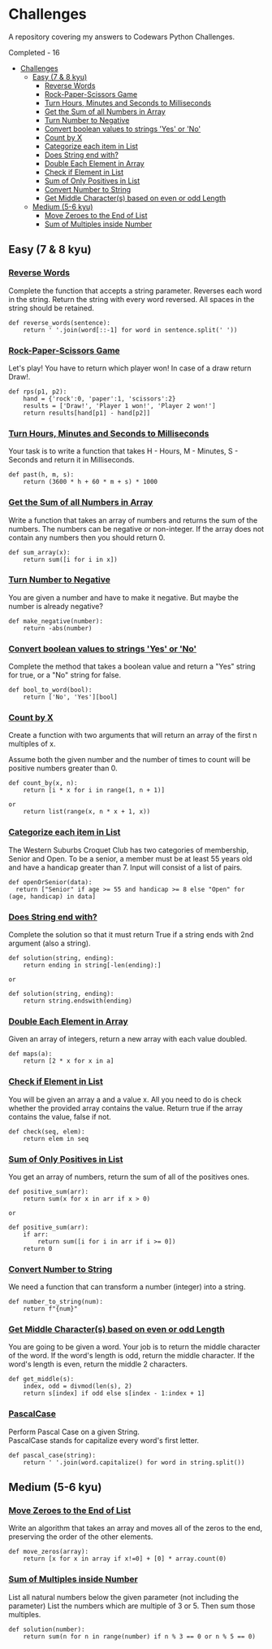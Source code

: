 # Challenges

A repository covering my answers to Codewars Python Challenges.

Completed - 16

- [Challenges](#challenges)
  - [Easy (7 \& 8 kyu)](#easy-7--8-kyu)
    - [Reverse Words](#reverse-words)
    - [Rock-Paper-Scissors Game](#rock-paper-scissors-game)
    - [Turn Hours, Minutes and Seconds to Milliseconds](#turn-hours-minutes-and-seconds-to-milliseconds)
    - [Get the Sum of all Numbers in Array](#get-the-sum-of-all-numbers-in-array)
    - [Turn Number to Negative](#turn-number-to-negative)
    - [Convert boolean values to strings 'Yes' or 'No'](#convert-boolean-values-to-strings-yes-or-no)
    - [Count by X](#count-by-x)
    - [Categorize each item in List](#categorize-each-item-in-list)
    - [Does String end with?](#does-string-end-with)
    - [Double Each Element in Array](#double-each-element-in-array)
    - [Check if Element in List](#check-if-element-in-list)
    - [Sum of Only Positives in List](#sum-of-only-positives-in-list)
    - [Convert Number to String](#convert-number-to-string)
    - [Get Middle Character(s) based on even or odd Length](#get-middle-characters-based-on-even-or-odd-length)
  - [Medium (5-6 kyu)](#medium-5-6-kyu)
    - [Move Zeroes to the End of List](#move-zeroes-to-the-end-of-list)
    - [Sum of Multiples inside Number](#sum-of-multiples-inside-number)

## Easy (7 & 8 kyu)

### [Reverse Words](https://www.codewars.com/kata/5259b20d6021e9e14c0010d4/python)

Complete the function that accepts a string parameter. Reverses each word in the string.
Return the string with every word reversed. All spaces in the string should be retained.

```
def reverse_words(sentence):
    return ' '.join(word[::-1] for word in sentence.split(' '))
```

### [Rock-Paper-Scissors Game](https://www.codewars.com/kata/5672a98bdbdd995fad00000f/python)

Let's play! You have to return which player won! In case of a draw return Draw!.

```
def rps(p1, p2):
    hand = {'rock':0, 'paper':1, 'scissors':2}
    results = ['Draw!', 'Player 1 won!', 'Player 2 won!']
    return results[hand[p1] - hand[p2]]
```

### [Turn Hours, Minutes and Seconds to Milliseconds](https://www.codewars.com/kata/55f9bca8ecaa9eac7100004a/python)

Your task is to write a function that takes H - Hours, M - Minutes, S - Seconds and return it in Milliseconds.

```
def past(h, m, s):
    return (3600 * h + 60 * m + s) * 1000
```

### [Get the Sum of all Numbers in Array](https://www.codewars.com/kata/53dc54212259ed3d4f00071c/python)

Write a function that takes an array of numbers and returns the sum of the numbers. The numbers can be negative or non-integer. If the array does not contain any numbers then you should return 0.

```
def sum_array(x):
    return sum([i for i in x])
```

### [Turn Number to Negative](https://www.codewars.com/kata/55685cd7ad70877c23000102/python)

You are given a number and have to make it negative. But maybe the number is already negative?

```
def make_negative(number):
    return -abs(number)
```

### [Convert boolean values to strings 'Yes' or 'No'](https://www.codewars.com/kata/53369039d7ab3ac506000467/python)

Complete the method that takes a boolean value and return a "Yes" string for true, or a "No" string for false.

```
def bool_to_word(bool):
    return ['No', 'Yes'][bool]
```

### [Count by X](https://www.codewars.com/kata/5513795bd3fafb56c200049e/python)

Create a function with two arguments that will return an array of the first n multiples of x.

Assume both the given number and the number of times to count will be positive numbers greater than 0.

```
def count_by(x, n):
    return [i * x for i in range(1, n + 1)]

or
    return list(range(x, n * x + 1, x))
```

### [Categorize each item in List](https://www.codewars.com/kata/5502c9e7b3216ec63c0001aa/solutions/python)

The Western Suburbs Croquet Club has two categories of membership, Senior and Open. To be a senior, a member must be at least 55 years old and have a handicap greater than 7. Input will consist of a list of pairs.

```
def openOrSenior(data):
  return ["Senior" if age >= 55 and handicap >= 8 else "Open" for (age, handicap) in data]
```

### [Does String end with?](https://www.codewars.com/kata/51f2d1cafc9c0f745c00037d/python)

Complete the solution so that it must return True if a string ends with 2nd argument (also a string).

```
def solution(string, ending):
    return ending in string[-len(ending):]

or

def solution(string, ending):
    return string.endswith(ending)

```

### [Double Each Element in Array](https://www.codewars.com/kata/57f781872e3d8ca2a000007e/python)

Given an array of integers, return a new array with each value doubled.

```
def maps(a):
    return [2 * x for x in a]
```

### [Check if Element in List](https://www.codewars.com/kata/57cc975ed542d3148f00015b/python)

You will be given an array a and a value x. All you need to do is check whether the provided array contains the value. Return true if the array contains the value, false if not.

```
def check(seq, elem):
    return elem in seq
```

### [Sum of Only Positives in List](https://www.codewars.com/kata/5715eaedb436cf5606000381/python)

You get an array of numbers, return the sum of all of the positives ones.

```
def positive_sum(arr):
    return sum(x for x in arr if x > 0)

or

def positive_sum(arr):
    if arr:
        return sum([i for i in arr if i >= 0])
    return 0
```

### [Convert Number to String](https://www.codewars.com/kata/5265326f5fda8eb1160004c8/python)

We need a function that can transform a number (integer) into a string.

```
def number_to_string(num):
    return f"{num}"
```

### [Get Middle Character(s) based on even or odd Length](https://www.codewars.com/kata/56747fd5cb988479af000028/python)

You are going to be given a word. Your job is to return the middle character of the word. If the word's length is odd, return the middle character. If the word's length is even, return the middle 2 characters.

```
def get_middle(s):
    index, odd = divmod(len(s), 2)
    return s[index] if odd else s[index - 1:index + 1]
```

### [PascalCase](https://www.codewars.com/kata/5390bac347d09b7da40006f6/python)

Perform Pascal Case on a given String.\
PascalCase stands for capitalize every word's first letter.

```
def pascal_case(string):
    return ' '.join(word.capitalize() for word in string.split())
```

## Medium (5-6 kyu)

### [Move Zeroes to the End of List](https://www.codewars.com/kata/52597aa56021e91c93000cb0/python)

Write an algorithm that takes an array and moves all of the zeros to the end, preserving the order of the other elements.

```
def move_zeros(array):
    return [x for x in array if x!=0] + [0] * array.count(0)
```

### [Sum of Multiples inside Number](https://www.codewars.com/kata/514b92a657cdc65150000006/python)

List all natural numbers below the given parameter (not including the parameter)
List the numbers which are multiple of 3 or 5. Then sum those multiples.

```
def solution(number):
    return sum(n for n in range(number) if n % 3 == 0 or n % 5 == 0)
```
